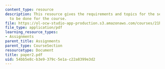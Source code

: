 ```yaml
---
content_type: resource
description: This resource gives the requirements and topics for the second paper
  to be done for the course.
file: https://ol-ocw-studio-app-production.s3.amazonaws.com/courses/21h-418-from-print-to-digital-technologies-of-the-word-1450-present-fall-2005/54bb5e8cb3e9379c5e1ac22a8399e3d2_paper2.pdf
file_type: application/pdf
learning_resource_types:
- Assignments
parent_title: Assignments
parent_type: CourseSection
resourcetype: Document
title: paper2.pdf
uid: 54bb5e8c-b3e9-379c-5e1a-c22a8399e3d2
---
```

